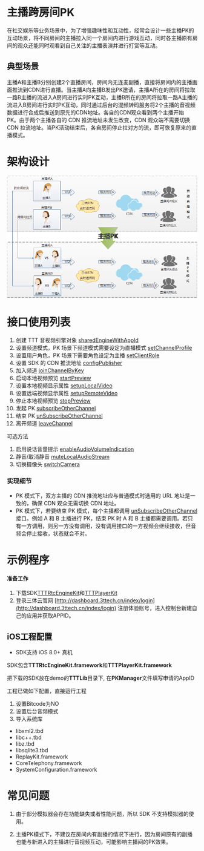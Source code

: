 # 主播跨房间PK
在社交娱乐等业务场景中，为了增强趣味性和互动性，经常会设计一些主播PK的互动场景，将不同房间的主播拉入同一个房间内进行游戏互动，同时各主播原有房间的观众还能同时观看到自己关注的主播表演并进行打赏等互动。

## 典型场景
主播A和主播B分别创建2个直播房间，房间内无连麦副播，直接将房间内的主播画面推流到CDN进行直播。当主播A向主播B发出PK邀请，主播A所在的房间将拉取一路B主播的流进入A房间进行实时PK互动，主播B所在的房间将拉取一路A主播的流进入B房间进行实时PK互动，同时通过后台的混频转码服务将2个主播的音视频数据进行合成后推送到原先的CDN地址。各自的CDN观众看到两个主播开始 PK。由于两个主播各自的 CDN 推流地址未发生改变，CDN 观众端不需要切换 CDN 拉流地址。当PK活动结束后，各自房间停止拉对方的流，即可恢复原来的直播模式。


# 架构设计

![](TTTLib/PK.png)


# 接口使用列表

1. 创建 TTT 音视频引擎对象 [sharedEngineWithAppId](http://www.3ttech.cn/index.php?menu=72&type=iOS#sharedEngineWithAppId)
2. 设置频道模式，PK 场景下频道模式需要设定为直播模式 [setChannelProfile](http://www.3ttech.cn/index.php?menu=72&type=iOS#setChannelProfile)
3. 设置用户角色，PK 场景下需要角色设定为主播 [setClientRole](http://www.3ttech.cn/index.php?menu=72&type=iOS#setClientRole) 
4. 设置 SDK 的 CDN 推流地址 [configPublisher](http://www.3ttech.cn/index.php?menu=72&type=iOS#configPublisher) 
5. 加入频道 [joinChannelByKey](http://www.3ttech.cn/index.php?menu=72&type=iOS#joinChannelByKey)
6. 启动本地视频预览 [startPreview](http://www.3ttech.cn/index.php?menu=72&type=iOS#startPreview)
7. 设置本地视频显示属性 [setupLocalVideo](http://www.3ttech.cn/index.php?menu=72&type=iOS#setupLocalVideo)
8. 设置远端视频显示属性 [setupRemoteVideo](http://www.3ttech.cn/index.php?menu=72&type=iOS#setupRemoteVideo)
9. 停止本地视频预览 [stopPreview](http://www.3ttech.cn/index.php?menu=72&type=iOS#stopPreview)
10. 发起 PK [subscribeOtherChannel](http://www.3ttech.cn/index.php?menu=72&type=iOS#subscribeOtherChannel) 
11. 结束 PK [unSubscribeOtherChannel](http://www.3ttech.cn/index.php?menu=72&type=iOS#unSubscribeOtherChannel)
12. 离开频道 [leaveChannel](http://www.3ttech.cn/index.php?menu=72&type=iOS#leaveChannel)

可选方法

1. 启用说话音量提示 [enableAudioVolumeIndication](http://www.3ttech.cn/index.php?menu=72&type=iOS#enableAudioVolumeIndication)
2. 静音/取消静音 [muteLocalAudioStream](http://www.3ttech.cn/index.php?menu=72&type=iOS#muteLocalAudioStream)
3. 切换摄像头 [switchCamera](http://www.3ttech.cn/index.php?menu=72&type=iOS#switchCamera)

### 实现细节
* PK 模式下，双方主播的 CDN 推流地址应与普通模式时选用的 URL 地址是一致的，确保 CDN 观众无需切换 CDN 地址。
* PK 模式下，若要结束 PK 模式，每个主播都调用 [unSubscribeOtherChannel](http://www.3ttech.cn/index.php?menu=72&type=iOS#unSubscribeOtherChannel) 接口。例如 A 和 B 主播进行 PK，结束 PK 时 A 和 B 主播都需要调用。若只有一方调用，则另一方没有调用，没有调用接口的一方视频会继续接收，但音频会停止接收，状态就会不对。

# 示例程序

#### 准备工作
1. 下载SDK[TTTRtcEngineKit](https://github.com/santiyun/iOS-LiveSDK)和[TTTPlayerKit](https://github.com/santiyun/TTTPlayerKit_iOS)
2. 登录三体云官网 [http://dashboard.3ttech.cn/index/login](http://dashboard.3ttech.cn/index/login) 注册体验账号，进入控制台新建自己的应用并获取APPID。

## iOS工程配置

* SDK支持 iOS 8.0+ 真机

SDK包含**TTTRtcEngineKit.framework**和**TTTPlayerKit.framework** 

把下载的SDK放在demo的**TTTLib**目录下, 在**PKManager**文件填写申请的AppID

工程已做如下配置，直接运行工程

1. 设置Bitcode为NO
2. 设置后台音频模式
3. 导入系统库

 * libxml2.tbd
 * libc++.tbd
 * libz.tbd
 * libsqlite3.tbd
 * ReplayKit.framework
 * CoreTelephony.framework
 * SystemConfiguration.framework
   

# 常见问题
1. 由于部分模拟器会存在功能缺失或者性能问题，所以 SDK 不支持模拟器的使用。

2. 主播PK模式下，不建议在房间内有副播的情况下进行，因为房间原有的副播也能与新进入的主播进行音视频互动，可能影响主播间的PK效果。
